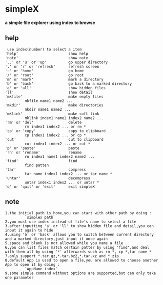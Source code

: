 # simpleX
**a simple file explorer using index to browse**
## help
     use index(number) to select a item
    'help'                       show help  
    'note'                       show note
    '..' or 'u' or 'up'          go upper directory
    '.' or 'r' or 'refresh'      refresh screen
    '~' or 'home'                go home
    '/' or 'root'                go root
    'm' or 'mark'                mark a directory
    'b' or 'back'                go back to a marked directory
    'a' or 'all'                 show hidden files
    'll'                         show detail  
    'mkfile'                     make empty files
             mkfile name1 name2 ...  
    'mkdir'                      make directories
             mkdir name1 name2 ...
    'mklink'                     make soft link
             mklink index1 name1 index2 name2 ...
    'rm' or 'del'                delete
             rm index1 index2 ... or rm * 
    'cp' or 'copy'               copy to clipboard
             cp index1 index2 ... or cp * 
    'cut'                        cut to clipboard
             cut index1 index2 ... or cut * 
    'p' or 'paste'               paste
    'rn' or 'rename'             rename
             rn index1 name1 index2 name2 ...
    'find'                       find
             find patten
    'tar'                        compress
             tar name index1 index2 ... or tar name * 
    'untar'                      decompress
             untar index1 index2 ... or untar * 
    'q' or 'quit' or 'exit'      exit simpleX
    
## note
    1.the initial path is home,you can start with other path by doing :
             `simplex path`
    2.you must use index instead of file's name to select a file
    3.after inputting 'a' or 'll' to show hidden file and detail,you can input it again to hide
    4.using 'b' or 'back' allows you to switch between current directory and a marked directory,just input it once again
    5.space and blank is not allowed while you name a file   
    6.you can list files match certain patter by using 'find',and deal with them all by using '*' afterwards such as rm *, cp *,tar name *
    7.only support *.tar.gz,*.tar.bz2,*.tar.xz and *.zip
    8.default App is used to open a file,you are allowed to choose another App to open it by doing :
             `AppName index`
    9.some simple command without options are supported,but can only take one parameter
    
